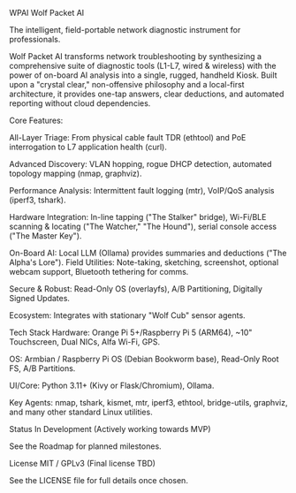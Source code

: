 WPAI
Wolf Packet AI

The intelligent, field-portable network diagnostic instrument for professionals.

Wolf Packet AI transforms network troubleshooting by synthesizing a comprehensive suite of diagnostic tools (L1-L7, wired & wireless) with the power of on-board AI analysis into a single, rugged, handheld Kiosk. Built upon a "crystal clear," non-offensive philosophy and a local-first architecture, it provides one-tap answers, clear deductions, and automated reporting without cloud dependencies.

Core Features:

All-Layer Triage: From physical cable fault TDR (ethtool) and PoE interrogation to L7 application health (curl).

Advanced Discovery: VLAN hopping, rogue DHCP detection, automated topology mapping (nmap, graphviz).

Performance Analysis: Intermittent fault logging (mtr), VoIP/QoS analysis (iperf3, tshark).

Hardware Integration: In-line tapping ("The Stalker" bridge), Wi-Fi/BLE scanning & locating ("The Watcher," "The Hound"), serial console access ("The Master Key").

On-Board AI: Local LLM (Ollama) provides summaries and deductions ("The Alpha's Lore").
Field Utilities: Note-taking, sketching, screenshot, optional webcam support, Bluetooth tethering for comms.

Secure & Robust: Read-Only OS (overlayfs), A/B Partitioning, Digitally Signed Updates.

Ecosystem: Integrates with stationary "Wolf Cub" sensor agents.

Tech Stack
Hardware: Orange Pi 5+/Raspberry Pi 5 (ARM64), ~10" Touchscreen, Dual NICs, Alfa Wi-Fi, GPS.

OS: Armbian / Raspberry Pi OS (Debian Bookworm base), Read-Only Root FS, A/B Partitions.

UI/Core: Python 3.11+ (Kivy or Flask/Chromium), Ollama.

Key Agents: nmap, tshark, kismet, mtr, iperf3, ethtool, bridge-utils, graphviz, and many other standard Linux utilities.

Status
In Development (Actively working towards MVP)

See the Roadmap for planned milestones.

License
MIT / GPLv3 (Final license TBD)

See the LICENSE file for full details once chosen.


